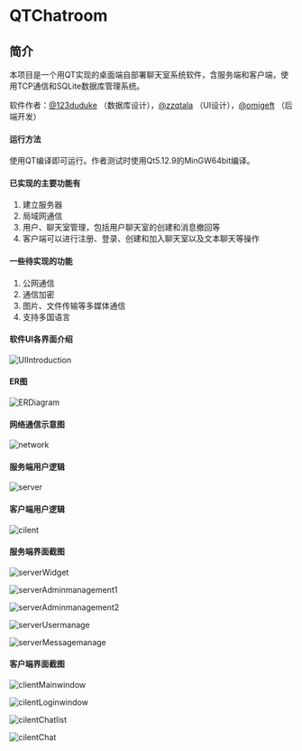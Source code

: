 # QTChatroom

## 简介
本项目是一个用QT实现的桌面端自部署聊天室系统软件，含服务端和客户端，使用TCP通信和SQLite数据库管理系统。

软件作者：[@123duduke](https://github.com/123duduke) （数据库设计），[@zzqtala](https://github.com/zzqtala) （UI设计），[@omigeft](https://github.com/omigeft) （后端开发）

#### 运行方法

使用QT编译即可运行。作者测试时使用Qt5.12.9的MinGW64bit编译。

#### 已实现的主要功能有
1. 建立服务器
2. 局域网通信
3. 用户、聊天室管理，包括用户聊天室的创建和消息撤回等
4. 客户端可以进行注册、登录、创建和加入聊天室以及文本聊天等操作

#### 一些待实现的功能
1. 公网通信
2. 通信加密
3. 图片、文件传输等多媒体通信
4. 支持多国语言

#### 软件UI各界面介绍

![UIIntroduction](assets/UIIntroduction.png)

#### ER图

![ERDiagram](assets/ERDiagram.png)

#### 网络通信示意图

![network](assets/network.png)

#### 服务端用户逻辑

![server](assets/server.png)

#### 客户端用户逻辑

![cilent](assets/client.png)

#### 服务端界面截图

![serverWidget](assets/serverWidget.png)

![serverAdminmanagement1](assets/serverAdminmanagement1.png)

![serverAdminmanagement2](assets/serverAdminmanagement2.png)

![serverUsermanage](assets/serverUsermanage.png)

![serverMessagemanage](assets/serverMessagemanage.png)

#### 客户端界面截图

![clientMainwindow](assets/clientMainwindow.png)

![cilentLoginwindow](assets/clientLoginwindow.png)

![cilentChatlist](assets/cilentChatlist.png)

![cilentChat](assets/cilentChat.png)